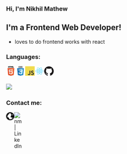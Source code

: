### Hi, I'm Nikhil Mathew 

## I'm a Frontend Web Developer!

- loves to do frontend works with react 


### Languages:

[<img align="left" alt="html5" width="26px" src="https://raw.githubusercontent.com/github/explore/80688e429a7d4ef2fca1e82350fe8e3517d3494d/topics/html/html.png" />][website]
[<img align="left" alt="CSS3" width="26px" src="https://raw.githubusercontent.com/github/explore/80688e429a7d4ef2fca1e82350fe8e3517d3494d/topics/css/css.png" />][website]
[<img align="left" alt="javascript" width="26px" src="https://raw.githubusercontent.com/github/explore/80688e429a7d4ef2fca1e82350fe8e3517d3494d/topics/javascript/javascript.png" />][website]
[<img align="left" alt="React" width="26px" src="https://raw.githubusercontent.com/github/explore/80688e429a7d4ef2fca1e82350fe8e3517d3494d/topics/react/react.png" />][website]
[<img align="left" alt="github" width="26px" src="https://raw.githubusercontent.com/github/explore/78df643247d429f6cc873026c0622819ad797942/topics/github/github.png" />][website]

<br />
<br />

<p>
  <img src="https://github-readme-stats.vercel.app/api?username=nikmat1996" />
</p>


[website]: https://nikmat1996.github.io/PortFolio/
[linkedin]: https://www.linkedin.com/in/nikhil-mathew-b8a3459a/

### Contact me:

[<img align="left" alt="nm's portfolio page" width="22px" src="https://raw.githubusercontent.com/iconic/open-iconic/master/svg/globe.svg" />][website]
[<img align="left" alt="nm | LinkedIn" width="22px" src="https://cdn.jsdelivr.net/npm/simple-icons@v3/icons/linkedin.svg" />][linkedin]

<br />
